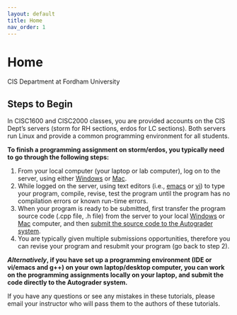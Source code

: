 ```yaml
---
layout: default
title: Home
nav_order: 1
---
```

# Home
  
  
CIS Department at Fordham University

## Steps to Begin  
In CISC1600 and CISC2000 classes, you are provided accounts on the CIS Dept’s servers (storm for RH sections, erdos for LC sections). Both servers run Linux and provide a common programming environment for all students.   
  
**To finish a programming assignment on storm/erdos, you typically need to go through the following steps:**  
  
1. From your local computer (your laptop or lab computer), log on to the server, using either [Windows](remoteLoginMobaXtermWindows.md) or [Mac](logOnToServerMac.md). 
2. While logged on the server, using text editors (i.e., [emacs](introductionEmacs.md) or [vi](introductionVi.md)) to type your program, compile, revise, test the program until the program has no compilation errors or known run-time errors. 
3. When your program is ready to be submitted, first transfer the program source code (.cpp file, .h file) from the server to your local [Windows](transferFilesMobaXtermWindows.md) or [Mac](transferFilesscpMac.md) computer, and then [submit the source code to the Autograder system](submitToAutograder.md).
4. You are typically given multiple submissions opportunities, therefore you can revise your program and resubmit your program (go back to step 2). 

**_Alternatively_, if you have set up a programming environment (IDE or vi/emacs and g++) on your own laptop/desktop computer, you can work on the programming assignments locally on your laptop, and submit the code directly to the Autograder system.**
  
If you have any questions or see any mistakes in these tutorials, please email your instructor who will pass them to the authors of these tutorials. 
